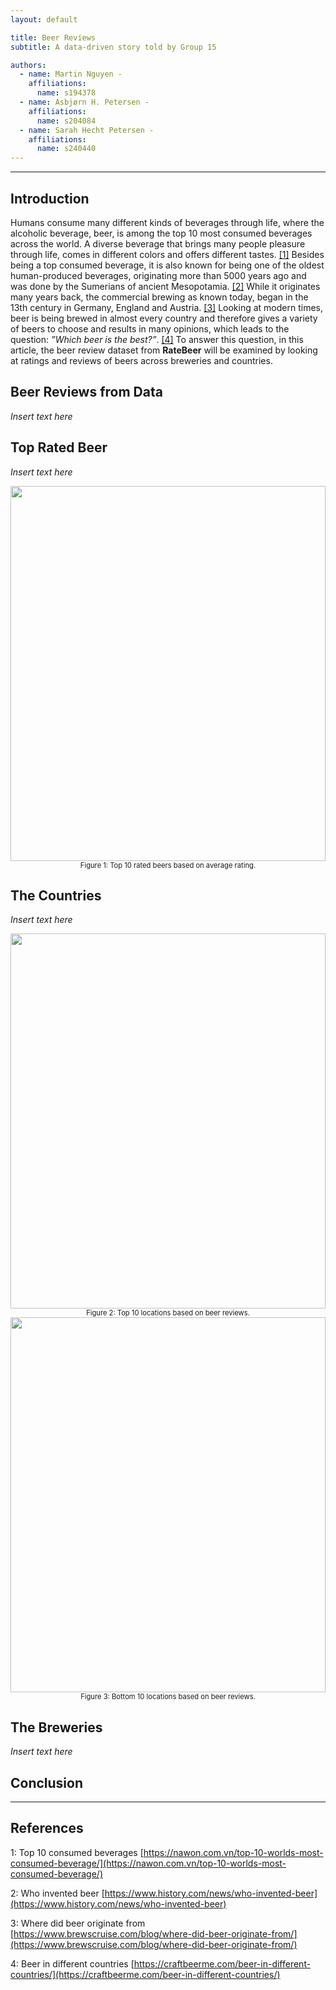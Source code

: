 ```yaml
---
layout: default

title: Beer Reviews
subtitle: A data-driven story told by Group 15

authors:
  - name: Martin Nguyen - 
    affiliations:
      name: s194378
  - name: Asbjørn H. Petersen - 
    affiliations:
      name: s204084
  - name: Sarah Hecht Petersen - 
    affiliations:
      name: s240440
---      
```


* * *

## Introduction
Humans consume many different kinds of beverages through life, where the alcoholic beverage, beer, is among the top 10 most consumed beverages across the world. A diverse beverage that brings many people pleasure through life, comes in different colors and offers different tastes. [[1]](#ref1) Besides being a top consumed beverage, it is also known for being one of the oldest human-produced beverages, originating more than 5000 years ago and was done by the Sumerians of ancient Mesopotamia. [[2]](#ref2) While it originates many years back, the commercial brewing as known today, began in the 13th century in Germany, England and Austria. [[3]](#ref3) Looking at modern times, beer is being brewed in almost every country and therefore gives a variety of beers to choose and results in many opinions, which leads to the question: *”Which beer is the best?”*. [[4]](#ref4) To answer this question, in this article, the beer review dataset from **RateBeer** will be examined by looking at ratings and reviews of beers across breweries and countries. 

## Beer Reviews from Data
*Insert text here*

## Top Rated Beer
*Insert text here*

<div class="l-page" style="max-width: 100%;">
  <img src="{{ '/assets/plotly/Top10RatedBeers.png' | relative_url }}" frameborder='0' scrolling='yes' height="600px" width="100%" style="border: 0px">
</div>
<div id="figure1" class="caption" style="text-align: center; font-size: 0.8em;">
    Figure 1: Top 10 rated beers based on average rating.
</div>


## The Countries
*Insert text here*

<div class="l-page" style="max-width: 100%;">
  <img src="{{ '/assets/plotly/Top10Locations.png' | relative_url }}" frameborder='0' scrolling='yes' height="600px" width="100%" style="border: 0px">
</div>
<div id="figure2" class="caption" style="text-align: center; font-size: 0.8em;">
    Figure 2: Top 10 locations based on beer reviews.
</div>

<div class="l-page" style="max-width: 100%;">
  <img src="{{ '/assets/plotly/Bottom10Locations.png' | relative_url }}" frameborder='0' scrolling='yes' height="600px" width="100%" style="border: 0px">
</div>
<div id="figure3" class="caption" style="text-align: center; font-size: 0.8em;">
    Figure 3: Bottom 10 locations based on beer reviews.
</div>

## The Breweries 
*Insert text here*


## Conclusion

* * *

## References
<a name="ref1">1</a>: Top 10 consumed beverages [https://nawon.com.vn/top-10-worlds-most-consumed-beverage/](https://nawon.com.vn/top-10-worlds-most-consumed-beverage/)

<a name="ref2">2</a>: Who invented beer [https://www.history.com/news/who-invented-beer](https://www.history.com/news/who-invented-beer)

<a name="ref3">3</a>: Where did beer originate from [https://www.brewscruise.com/blog/where-did-beer-originate-from/](https://www.brewscruise.com/blog/where-did-beer-originate-from/)

<a name="ref4">4</a>: Beer in different countries [https://craftbeerme.com/beer-in-different-countries/](https://craftbeerme.com/beer-in-different-countries/)

